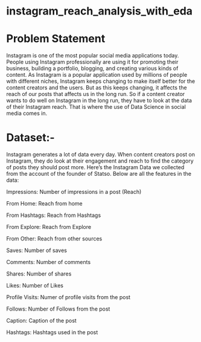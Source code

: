 # instagram_reach_analysis_with_eda

# Problem Statement
Instagram is one of the most popular social media applications today. People using Instagram professionally are using it for promoting their business, building a portfolio, blogging, and creating various kinds of content. As Instagram is a popular application used by millions of people with different niches, Instagram keeps changing to make itself better for the content creators and the users. But as this keeps changing, it affects the reach of our posts that affects us in the long run. So if a content creator wants to do well on Instagram in the long run, they have to look at the data of their Instagram reach. That is where the use of Data Science in social media comes in.

# Dataset:-
Instagram generates a lot of data every day. When content creators post on Instagram, they do look at their engagement and reach to find the category of posts they should post more. Here’s the Instagram Data we collected from the account of the founder of Statso. Below are all the features in the data:

Impressions: Number of impressions in a post (Reach)

From Home: Reach from home

From Hashtags: Reach from Hashtags

From Explore: Reach from Explore

From Other: Reach from other sources

Saves: Number of saves

Comments: Number of comments

Shares: Number of shares

Likes: Number of Likes

Profile Visits: Numer of profile visits from the post

Follows: Number of Follows from the post

Caption: Caption of the post

Hashtags: Hashtags used in the post
